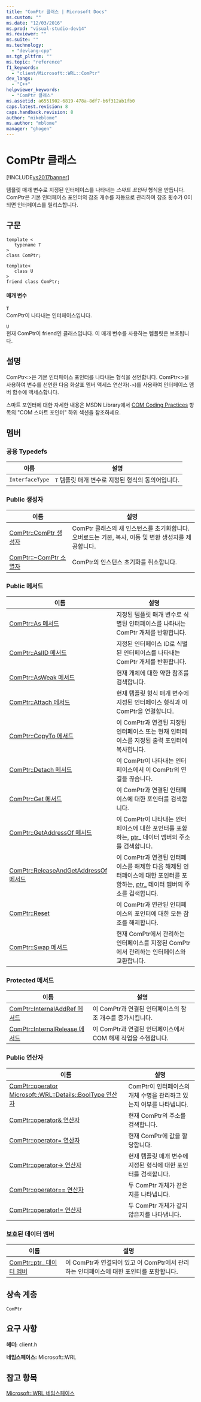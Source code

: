 ```yaml
---
title: "ComPtr 클래스 | Microsoft Docs"
ms.custom: ""
ms.date: "12/03/2016"
ms.prod: "visual-studio-dev14"
ms.reviewer: ""
ms.suite: ""
ms.technology: 
  - "devlang-cpp"
ms.tgt_pltfrm: ""
ms.topic: "reference"
f1_keywords: 
  - "client/Microsoft::WRL::ComPtr"
dev_langs: 
  - "C++"
helpviewer_keywords: 
  - "ComPtr 클래스"
ms.assetid: a6551902-6819-478a-8df7-b6f312ab1fb0
caps.latest.revision: 8
caps.handback.revision: 8
author: "mikeblome"
ms.author: "mblome"
manager: "ghogen"
---
```

# ComPtr 클래스
[!INCLUDE[vs2017banner](../assembler/inline/includes/vs2017banner.md)]

템플릿 매개 변수로 지정된 인터페이스를 나타내는 *스마트 포인터* 형식을 만듭니다. ComPtr은 기본 인터페이스 포인터의 참조 개수를 자동으로 관리하여 참조 횟수가 0이 되면 인터페이스를 릴리스합니다.  
  
## 구문  
  
```  
template <  
   typename T  
>  
class ComPtr;  
  
template<  
   class U  
>  
friend class ComPtr;  
```  
  
#### 매개 변수  
 `T`  
 ComPtr이 나타내는 인터페이스입니다.  
  
 `U`  
 현재 ComPtr이 friend인 클래스입니다. 이 매개 변수를 사용하는 템플릿은 보호됩니다.  
  
## 설명  
 ComPtr\<\>은 기본 인터페이스 포인터를 나타내는 형식을 선언합니다. ComPtr\<\>을 사용하여 변수를 선언한 다음 화살표 멤버 액세스 연산자\(`->`\)를 사용하여 인터페이스 멤버 함수에 액세스합니다.  
  
 스마트 포인터에 대한 자세한 내용은 MSDN Library에서 [COM Coding Practices](http://msdn.microsoft.com/ko-kr/76aca556-b4d6-4e67-a2a3-4439900f0c39) 항목의 "COM 스마트 포인터" 하위 섹션을 참조하세요.  
  
## 멤버  
  
### 공용 Typedefs  
  
|이름|설명|  
|--------|--------|  
|`InterfaceType`|`T` 템플릿 매개 변수로 지정된 형식의 동의어입니다.|  
  
### Public 생성자  
  
|이름|설명|  
|--------|--------|  
|[ComPtr::ComPtr 생성자](../windows/comptr-comptr-constructor.md)|ComPtr 클래스의 새 인스턴스를 초기화합니다. 오버로드는 기본, 복사, 이동 및 변환 생성자를 제공합니다.|  
|[ComPtr::~ComPtr 소멸자](../windows/comptr-tilde-comptr-destructor.md)|ComPtr의 인스턴스 초기화를 취소합니다.|  
  
### Public 메서드  
  
|이름|설명|  
|--------|--------|  
|[ComPtr::As 메서드](../windows/comptr-as-method.md)|지정된 템플릿 매개 변수로 식별된 인터페이스를 나타내는 ComPtr 개체를 반환합니다.|  
|[ComPtr::AsIID 메서드](../windows/comptr-asiid-method.md)|지정된 인터페이스 ID로 식별된 인터페이스를 나타내는 ComPtr 개체를 반환합니다.|  
|[ComPtr::AsWeak 메서드](../windows/comptr-asweak-method.md)|현재 개체에 대한 약한 참조를 검색합니다.|  
|[ComPtr::Attach 메서드](../windows/comptr-attach-method.md)|현재 템플릿 형식 매개 변수에 지정된 인터페이스 형식과 이 ComPtr을 연결합니다.|  
|[ComPtr::CopyTo 메서드](../windows/comptr-copyto-method.md)|이 ComPtr과 연결된 지정된 인터페이스 또는 현재 인터페이스를 지정된 출력 포인터에 복사합니다.|  
|[ComPtr::Detach 메서드](../windows/comptr-detach-method.md)|이 ComPtr이 나타내는 인터페이스에서 이 ComPtr의 연결을 끊습니다.|  
|[ComPtr::Get 메서드](../windows/comptr-get-method.md)|이 ComPtr과 연결된 인터페이스에 대한 포인터를 검색합니다.|  
|[ComPtr::GetAddressOf 메서드](../windows/comptr-getaddressof-method.md)|이 ComPtr이 나타내는 인터페이스에 대한 포인터를 포함하는, [ptr\_](../windows/comptr-ptr-data-member.md) 데이터 멤버의 주소를 검색합니다.|  
|[ComPtr::ReleaseAndGetAddressOf 메서드](../windows/comptr-releaseandgetaddressof-method.md)|이 ComPtr과 연결된 인터페이스를 해제한 다음 해제된 인터페이스에 대한 포인터를 포함하는, [ptr\_](../windows/comptr-ptr-data-member.md) 데이터 멤버의 주소를 검색합니다.|  
|[ComPtr::Reset](../windows/comptr-reset.md)|이 ComPtr과 연관된 인터페이스의 포인터에 대한 모든 참조를 해제합니다.|  
|[ComPtr::Swap 메서드](../windows/comptr-swap-method.md)|현재 ComPtr에서 관리하는 인터페이스를 지정된 ComPtr에서 관리하는 인터페이스와 교환합니다.|  
  
### Protected 메서드  
  
|이름|설명|  
|--------|--------|  
|[ComPtr::InternalAddRef 메서드](../windows/comptr-internaladdref-method.md)|이 ComPtr과 연결된 인터페이스의 참조 개수를 증가시킵니다.|  
|[ComPtr::InternalRelease 메서드](../windows/comptr-internalrelease-method.md)|이 ComPtr과 연결된 인터페이스에서 COM 해제 작업을 수행합니다.|  
  
### Public 연산자  
  
|이름|설명|  
|--------|--------|  
|[ComPtr::operator Microsoft::WRL::Details::BoolType 연산자](../windows/comptr-operator-microsoft-wrl-details-booltype-operator.md)|ComPtr이 인터페이스의 개체 수명을 관리하고 있는지 여부를 나타냅니다.|  
|[ComPtr::operator& 연산자](../windows/comptr-operator-ampersand-operator.md)|현재 ComPtr의 주소를 검색합니다.|  
|[ComPtr::operator\= 연산자](../windows/comptr-operator-assign-operator.md)|현재 ComPtr에 값을 할당합니다.|  
|[ComPtr::operator\-\> 연산자](../windows/comptr-operator-arrow-operator.md)|현재 템플릿 매개 변수에 지정된 형식에 대한 포인터를 검색합니다.|  
|[ComPtr::operator\=\= 연산자](../windows/comptr-operator-equality-operator.md)|두 ComPtr 개체가 같은지를 나타냅니다.|  
|[ComPtr::operator\!\= 연산자](../windows/comptr-operator-inequality-operator.md)|두 ComPtr 개체가 같지 않은지를 나타냅니다.|  
  
### 보호된 데이터 멤버  
  
|이름|설명|  
|--------|--------|  
|[ComPtr::ptr\_ 데이터 멤버](../windows/comptr-ptr-data-member.md)|이 ComPtr과 연결되어 있고 이 ComPtr에서 관리하는 인터페이스에 대한 포인터를 포함합니다.|  
  
## 상속 계층  
 `ComPtr`  
  
## 요구 사항  
 **헤더:** client.h  
  
 **네임스페이스:** Microsoft::WRL  
  
## 참고 항목  
 [Microsoft::WRL 네임스페이스](../windows/microsoft-wrl-namespace.md)